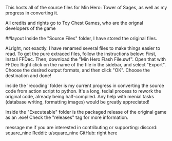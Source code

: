 This hosts all of the source files for Min Hero: Tower of Sages, as well as my progress in converting it.

All credits and rights go to Toy Chest Games, who are the orignal developers of the game


##layout
Inside the "Source Files" folder, I have stored the original files.

ALright, not exactly. I have renamed several files to make things easier to read. To get the pure extraced files, follow the instructions below:
First, Install FFDec.
Then, download the "Min Hero Flash File.swf".
Open that with FFDec
Right click on the name of the file in the sidebar, and select "Export".
Choose the desired output formats, and then click "OK".
Choose the destination and done!

inside the 'recoding' folder is my current progress in converting the source code from action script to python.
It's a long, tedial process to rework the original code, already being half-compiled. Any help with menial tasks (database writing, formatting images) would be greatly appreciated!

Inside the "Executeable" folder is the packaged release of the original game as an .exe!
Check the "releases" tag for more information.


message me if you are interested in contributing or supporting:
discord: square_nine
Reddit: u/square_nine
GitHub: right here